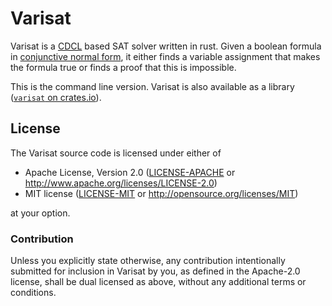 # Varisat

Varisat is a [CDCL][cdcl] based SAT solver written in rust. Given a boolean
formula in [conjunctive normal form][cnf], it either finds a variable
assignment that makes the formula true or finds a proof that this is
impossible.

This is the command line version. Varisat is also available as a library
([`varisat` on crates.io][crate-varisat]).

## License

The Varisat source code is licensed under either of

  * Apache License, Version 2.0
    ([LICENSE-APACHE](LICENSE-APACHE) or
    http://www.apache.org/licenses/LICENSE-2.0)
  * MIT license
    ([LICENSE-MIT](LICENSE-MIT) or http://opensource.org/licenses/MIT)

at your option.

### Contribution

Unless you explicitly state otherwise, any contribution intentionally submitted
for inclusion in Varisat by you, as defined in the Apache-2.0 license, shall be
dual licensed as above, without any additional terms or conditions.

[cdcl]: https://en.wikipedia.org/wiki/Conflict-Driven_Clause_Learning
[cnf]: https://en.wikipedia.org/wiki/Conjunctive_normal_form
[crate-varisat]: https://crates.io/crates/varisat
[crate-varisat-cli]: https://crates.io/crates/varisat-cli
